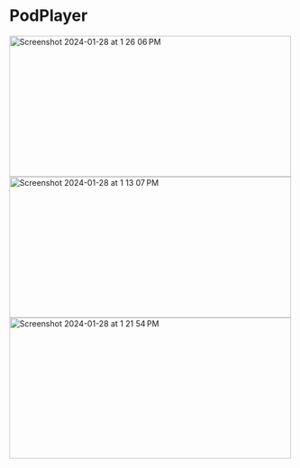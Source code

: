# PodPlayer

<img width="500" height = "250" alt="Screenshot 2024-01-28 at 1 26 06 PM" src="https://github.com/SaiBalaji-PSS/Task/assets/51410810/8bbba98e-c4c7-4a86-90f1-c6bfcfb12a8e">
<img width="500" height = "250"  alt="Screenshot 2024-01-28 at 1 13 07 PM" src="https://github.com/SaiBalaji-PSS/Task/assets/51410810/e34f815d-53a8-43fb-be37-d6765cd0499b">
<img width="500" height = "250"  alt="Screenshot 2024-01-28 at 1 21 54 PM" src="https://github.com/SaiBalaji-PSS/Task/assets/51410810/d057d99f-4cc1-4d13-958e-2d115b15bd9b">
